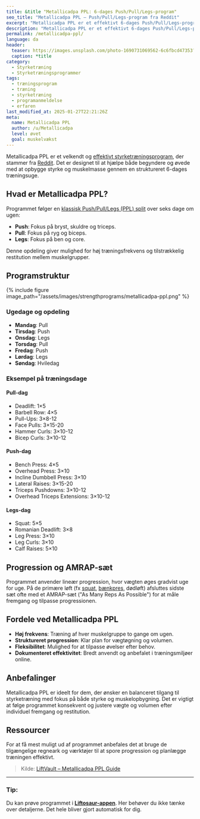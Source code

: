 ```yaml
---
title: &title "Metallicadpa PPL: 6-dages Push/Pull/Legs-program"
seo_title: "Metallicadpa PPL – Push/Pull/Legs-program fra Reddit"
excerpt: "Metallicadpa PPL er et effektivt 6-dages Push/Pull/Legs-program med fokus på styrke og muskelopbygning. Følg struktureret progression og mål fremgang."
description: "Metallicadpa PPL er et effektivt 6-dages Push/Pull/Legs-program med fokus på styrke og muskelopbygning. Følg struktureret progression og mål fremgang."
permalink: /metallicadpa-ppl/
language: da
header:
  teaser: https://images.unsplash.com/photo-1690731069562-6c6fbcd47353?ixlib=rb-4.0.3&ixid=M3wxMjA3fDB8MHxwaG90by1wYWdlfHx8fGVufDB8fHx8fA%3D%3D&auto=format&fit=crop&h=300&w=400&q=10
  caption: *title
category:
  - Styrketræning
  - Styrketræningsprogrammer
tags:
  - træningsprogram
  - træning
  - styrketræning
  - programanmeldelse
  - erfaren
last_modified_at: 2025-01-27T22:21:26Z
meta:
  name: Metallicadpa PPL
  author: /u/Metallicadpa
  level: øvet
  goal: muskelvækst
---
```


Metallicadpa PPL er et velkendt og [effektivt styrketræningsprogram](/styrketraeningsprogrammer/), der stammer fra [Reddit](https://old.reddit.com/r/Fitness/comments/37ylk5/a_linear_progression_based_ppl_program_for/). Det er designet til at hjælpe både begyndere og øvede med at opbygge styrke og muskelmasse gennem en struktureret 6-dages træningsuge.

## Hvad er Metallicadpa PPL?

Programmet følger en [klassisk Push/Pull/Legs (PPL) split](/3-split-push-pull/) over seks dage om ugen:

- **Push**: Fokus på bryst, skuldre og triceps.
- **Pull**: Fokus på ryg og biceps.
- **Legs**: Fokus på ben og core.

Denne opdeling giver mulighed for høj træningsfrekvens og tilstrækkelig restitution mellem muskelgrupper.

## Programstruktur

{% include figure image_path="/assets/images/strengthprograms/metallicadpa-ppl.png" %}

### Ugedage og opdeling

- **Mandag**: Pull
- **Tirsdag**: Push
- **Onsdag**: Legs
- **Torsdag**: Pull
- **Fredag**: Push
- **Lørdag**: Legs
- **Søndag**: Hviledag

### Eksempel på træningsdage

#### Pull-dag

- Deadlift: 1×5
- Barbell Row: 4×5
- Pull-Ups: 3×8-12
- Face Pulls: 3×15-20
- Hammer Curls: 3×10-12
- Bicep Curls: 3×10-12

#### Push-dag

- Bench Press: 4×5
- Overhead Press: 3×10
- Incline Dumbbell Press: 3×10
- Lateral Raises: 3×15-20
- Triceps Pushdowns: 3×10-12
- Overhead Triceps Extensions: 3×10-12

#### Legs-dag

- Squat: 5×5
- Romanian Deadlift: 3×8
- Leg Press: 3×10
- Leg Curls: 3×10
- Calf Raises: 5×10

## Progression og AMRAP-sæt

Programmet anvender lineær progression, hvor vægten øges gradvist uge for uge. På de primære løft (fx [squat](/squat/), [bænkpres](/oevelse/baenkpres/), dødløft) afsluttes sidste sæt ofte med et AMRAP-sæt ("As Many Reps As Possible") for at måle fremgang og tilpasse progressionen.

## Fordele ved Metallicadpa PPL

- **Høj frekvens**: Træning af hver muskelgruppe to gange om ugen.
- **Struktureret progression**: Klar plan for vægtøgning og volumen.
- **Fleksibilitet**: Mulighed for at tilpasse øvelser efter behov.
- **Dokumenteret effektivitet**: Bredt anvendt og anbefalet i træningsmiljøer online.

## Anbefalinger

Metallicadpa PPL er ideelt for dem, der ønsker en balanceret tilgang til styrketræning med fokus på både styrke og muskelopbygning. Det er vigtigt at følge programmet konsekvent og justere vægte og volumen efter individuel fremgang og restitution.

## Ressourcer

For at få mest muligt ud af programmet anbefales det at bruge de tilgængelige regneark og værktøjer til at spore progression og planlægge træningen effektivt.

> Kilde: [LiftVault – Metallicadpa PPL Guide](https://liftvault.com/programs/strength/metallicadpa-ppl-template/)

---

### Tip:

Du kan prøve programmet i **[Liftosaur-appen](/liftosaur/)**. Her behøver du ikke tænke over detaljerne. Det hele bliver gjort automatisk for dig.